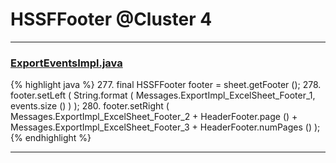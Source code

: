 # HSSFFooter @Cluster 4

***

### [ExportEventsImpl.java](https://searchcode.com/codesearch/view/122444114/)
{% highlight java %}
277. final HSSFFooter footer = sheet.getFooter ();
278. footer.setLeft ( String.format ( Messages.ExportImpl_ExcelSheet_Footer_1, events.size () ) );
280. footer.setRight ( Messages.ExportImpl_ExcelSheet_Footer_2 + HeaderFooter.page () + Messages.ExportImpl_ExcelSheet_Footer_3 + HeaderFooter.numPages () );
{% endhighlight %}

***

